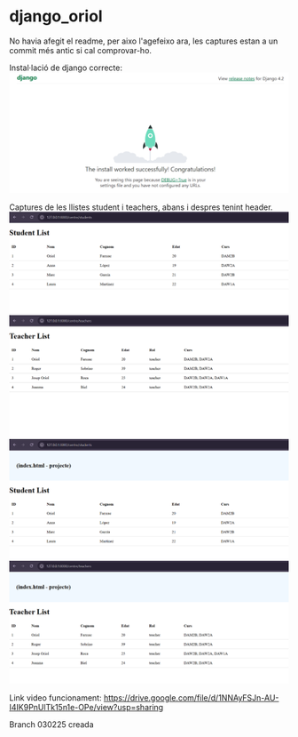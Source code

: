# django_oriol
No havia afegit el readme, per aixo l'agefeixo ara, les captures estan a un commit més antic si cal comprovar-ho.

Instal·lació de django correcte:
![img.png](ACTIVITAT_13/TIC_BCN_OF/Img/img.png)

Captures de les llistes student i teachers, abans i despres tenint header.
![img-1.png](ACTIVITAT_13/TIC_BCN_OF/Img/img-1.png)
![img-2.png](ACTIVITAT_13/TIC_BCN_OF/Img/img-2.png)
![img-3.png](ACTIVITAT_13/TIC_BCN_OF/Img/img-3.png)
![img-4.png](ACTIVITAT_13/TIC_BCN_OF/Img/img-4.png)

Link video funcionament: https://drive.google.com/file/d/1NNAyFSJn-AU-I4IK9PnUlTk15n1e-OPe/view?usp=sharing

Branch 030225 creada
